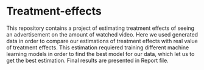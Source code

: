 # Treatment-effects

This repository contains a project of estimating treatment effects of seeing an advertisement on the amount of watched video. Here we used generated data in order to compare our estimations of treatment effects with real value of treatment effects. This estimation requiered training different machine learning models in order to find the best model for our data, which let us to get the best estimation. Final results are presented in Report file.

